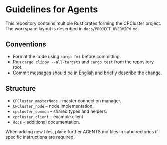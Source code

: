 # Guidelines for Agents

This repository contains multiple Rust crates forming the CPCluster project. The workspace layout is described in `docs/PROJECT_OVERVIEW.md`.

## Conventions

- Format the code using `cargo fmt` before committing.
- Run `cargo clippy --all-targets` and `cargo test` from the repository root.
- Commit messages should be in English and briefly describe the change.

## Structure

- `CPCluster_masterNode` – master connection manager.
- `CPCluster_node` – node implementation.
- `cpcluster_common` – shared types and helpers.
- `cpcluster_client` – example client.
- `docs` – additional documentation.

When adding new files, place further AGENTS.md files in subdirectories if specific instructions are required.


